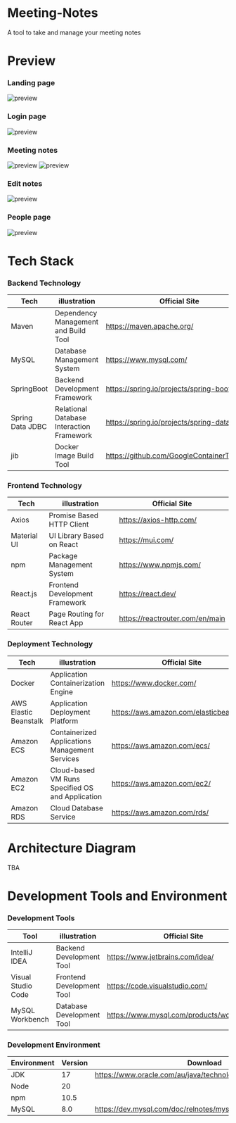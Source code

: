 # Meeting-Notes
A tool to take and manage your meeting notes

# Preview
### Landing page
![preview](/assets/preview-v0120.jpg "Landing page")

### Login page
![preview](/assets/preview-v0110.jpg "Login")

### Meeting notes
![preview](/assets/preview-v070-1.jpg "Meetings-no-select")
![preview](/assets/preview-v080-1.jpg "Meetings")

### Edit notes
![preview](/assets/preview-v090.jpg "Edit-meeting")

### People page
![preview](/assets/preview-v0100.jpg "People")

# Tech Stack
### Backend Technology
| Tech             | illustration                              | Official Site                               |
|------------------|-------------------------------------------|---------------------------------------------|
| Maven            | Dependency Management and Build Tool      | https://maven.apache.org/                   |
| MySQL            | Database Management System                | https://www.mysql.com/                      |
| SpringBoot       | Backend Development Framework             | https://spring.io/projects/spring-boot      |
| Spring Data JDBC | Relational Database Interaction Framework | https://spring.io/projects/spring-data-jdbc |
| jib              | Docker Image Build Tool                   | https://github.com/GoogleContainerTools/jib |

### Frontend Technology
| Tech         | illustration                   | Official Site                   |
|--------------|--------------------------------|---------------------------------|
| Axios        | Promise Based HTTP Client      | https://axios-http.com/         |
| Material UI  | UI Library Based on React      | https://mui.com/                |
| npm          | Package Management System      | https://www.npmjs.com/          |
| React.js     | Frontend Development Framework | https://react.dev/              |
| React Router | Page Routing for React App     | https://reactrouter.com/en/main |

### Deployment Technology
| Tech                  | illustration                                     | Official Site                            |
|-----------------------|--------------------------------------------------|------------------------------------------|
| Docker                | Application Containerization Engine              | https://www.docker.com/                  |
| AWS Elastic Beanstalk | Application Deployment Platform                  | https://aws.amazon.com/elasticbeanstalk/ |
| Amazon ECS            | Containerized Applications Management Services   | https://aws.amazon.com/ecs/              |
| Amazon EC2            | Cloud-based VM Runs Specified OS and Application | https://aws.amazon.com/ec2/              |
| Amazon RDS            | Cloud Database Service                           | https://aws.amazon.com/rds/              |

# Architecture Diagram

TBA

# Development Tools and Environment
### Development Tools
| Tool               | illustration              | Official Site                             |
|--------------------|---------------------------|-------------------------------------------|
| IntelliJ IDEA      | Backend Development Tool  | https://www.jetbrains.com/idea/           |
| Visual Studio Code | Frontend Development Tool | https://code.visualstudio.com/            |
| MySQL Workbench    | Database Development Tool | https://www.mysql.com/products/workbench/ |

### Development Environment
| Environment | Version | Download                                                      |
|-------------|---------|---------------------------------------------------------------|
| JDK         | 17      | https://www.oracle.com/au/java/technologies/downloads/#java17 |
| Node        | 20      |                                                               |
| npm         | 10.5    |                                                               |
| MySQL       | 8.0     | https://dev.mysql.com/doc/relnotes/mysql/8.0/en/              |
